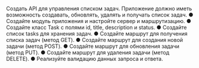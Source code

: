 Создать API для управления списком задач. Приложение должно иметь
возможность создавать, обновлять, удалять и получать список задач.
● Создайте модуль приложения и настройте сервер и маршрутизацию.
● Создайте класс Task с полями id, title, description и status.
● Создайте список tasks для хранения задач.
● Создайте маршрут для получения списка задач (метод GET).
● Создайте маршрут для создания новой задачи (метод POST).
● Создайте маршрут для обновления задачи (метод PUT).
● Создайте маршрут для удаления задачи (метод DELETE).
● Реализуйте валидацию данных запроса и ответа.